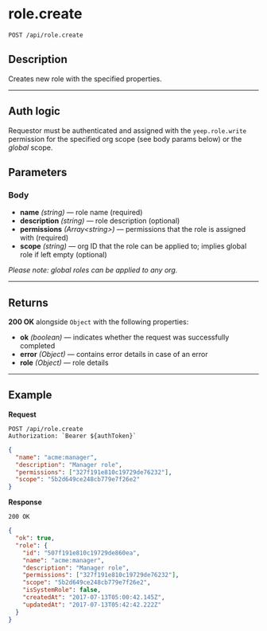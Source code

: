 # role.create

`POST /api/role.create`

## Description

Creates new role with the specified properties.

---

## Auth logic

Requestor must be authenticated and assigned with the `yeep.role.write` permission for the specified org scope (see body params below) or the _global_ scope.

## Parameters

### Body

- **name** _(string)_ — role name (required)
- **description** _(string)_ — role description (optional)
- **permissions** _(Array\<string>)_ — permissions that the role is assigned with (required)
- **scope** _(string)_ — org ID that the role can be applied to; implies global role if left empty (optional)

_Please note: global roles can be applied to any org._

---

## Returns

**200 OK** alongside `Object` with the following properties:

- **ok** _(boolean)_ — indicates whether the request was successfully completed
- **error** _(Object)_ — contains error details in case of an error
- **role** _(Object)_ — role details

---

## Example

**Request**

```
POST /api/role.create
Authorization: `Bearer ${authToken}`
```

```json
{
  "name": "acme:manager",
  "description": "Manager role",
  "permissions": ["327f191e810c19729de76232"],
  "scope": "5b2d649ce248cb779e7f26e2"
}
```

**Response**

`200 OK`

```json
{
  "ok": true,
  "role": {
    "id": "507f191e810c19729de860ea",
    "name": "acme:manager",
    "description": "Manager role",
    "permissions": ["327f191e810c19729de76232"],
    "scope": "5b2d649ce248cb779e7f26e2",
    "isSystemRole": false,
    "createdAt": "2017-07-13T05:00:42.145Z",
    "updatedAt": "2017-07-13T05:42:42.222Z"
  }
}
```
